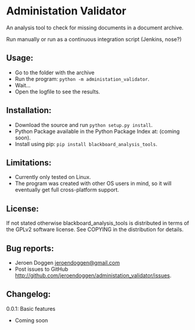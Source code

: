 Administation Validator
========================

An analysis tool to check for missing documents in a document archive.

Run manually or run as a continuous integration script (Jenkins, nose?)

Usage:
------
 * Go to the folder with the archive
 * Run the program: ``python -m administation_validator``.
 * Wait...
 * Open the logfile to see the results.

Installation:
-------------
 * Download the source and run ``python setup.py install``.
 * Python Package available in the Python Package Index at: (coming soon).
 * Install using pip: ``pip install blackboard_analysis_tools``.

Limitations:
------------
 * Currently only tested on Linux.
 * The program was created with other OS users in mind, so it will eventually get full cross-platform support.

License:
--------
If not stated otherwise blackboard_analysis_tools is distributed in terms of the GPLv2 software license.
See COPYING in the distribution for details.

Bug reports:
------------
 * Jeroen Doggen <jeroendoggen@gmail.com>
 * Post issues to GitHub http://github.com/jeroendoggen/administation_validator/issues.

Changelog:
----------
0.0.1: Basic features
 * Coming soon
